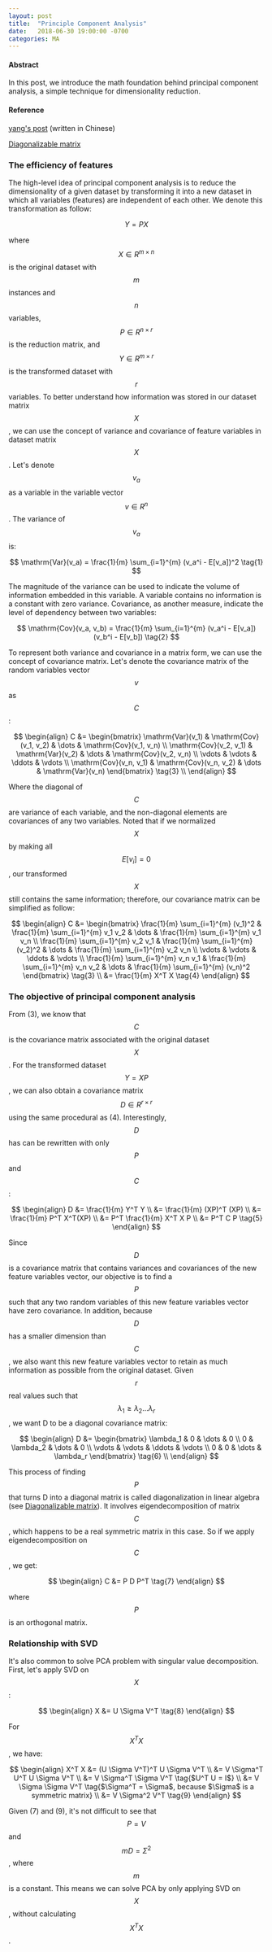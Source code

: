 ```yaml
---
layout: post
title:  "Principle Component Analysis"
date:   2018-06-30 19:00:00 -0700
categories: MA
---
```


#### __Abstract__
In this post, 
we introduce the math foundation behind principal component analysis, 
a simple technique for dimensionality reduction.

#### __Reference__
[yang's post]: http://blog.codinglabs.org/articles/pca-tutorial.html
[Diagonalizable matrix]: https://en.wikipedia.org/wiki/Diagonalizable_matrix#Diagonalization

[yang's post] (written in Chinese)

[Diagonalizable matrix]

### __The efficiency of features__
The high-level idea of principal component analysis is to reduce the dimensionality of a given dataset 
by transforming it into a new dataset in which all variables (features) are independent of each other. 
We denote this transformation as follow:

$$
    Y = PX \tag{0}
$$

where $$X \in R^{m \times n}$$ is the original dataset with $$m$$ instances and $$n$$ variables, 
$$P \in R^{n \times r}$$ is the reduction matrix, 
and $$Y \in R^{m \times r}$$ is the transformed dataset with $$r$$ variables.
To better understand how information was stored in our dataset matrix $$X$$, 
we can use the concept of variance and covariance of feature variables in dataset matrix $$X$$. 
Let's denote $$v_a$$ as a variable in the variable vector $$v\in R^n$$. The variance of $$v_a$$ is:

$$
    \mathrm{Var}(v_a) = \frac{1}{m} \sum_{i=1}^{m} (v_a^i - E[v_a])^2 \tag{1}
$$

The magnitude of the variance can be used to indicate the volume of information embedded in this variable. 
A variable contains no information is a constant with zero variance.
Covariance, as another measure, indicate the level of dependency between two variables:

$$
    \mathrm{Cov}(v_a, v_b) = \frac{1}{m} \sum_{i=1}^{m} (v_a^i - E[v_a])(v_b^i - E[v_b]) \tag{2}
$$

To represent both variance and covariance in a matrix form, we can use the concept of covariance matrix.
Let's denote the covariance matrix of the random variables vector $$v$$ as $$C$$:

$$
\begin{align}
    C &= 
    \begin{bmatrix}
		\mathrm{Var}(v_1) & \mathrm{Cov}(v_1, v_2) & \dots  & \mathrm{Cov}(v_1, v_n) \\
		\mathrm{Cov}(v_2, v_1) & \mathrm{Var}(v_2) & \dots  & \mathrm{Cov}(v_2, v_n) \\
		\vdots & \vdots & \ddots & \vdots \\
		\mathrm{Cov}(v_n, v_1) & \mathrm{Cov}(v_n, v_2) & \dots  & \mathrm{Var}(v_n)    
    \end{bmatrix} \tag{3} \\
\end{align}
$$

Where the diagonal of $$C$$ are variance of each variable, 
and the non-diagonal elements are covariances of any two variables.
Noted that if we normalized $$X$$ by making all $$E[v_i] = 0$$, our transformed $$X$$ still contains the same information; 
therefore, our covariance matrix can be simplified as follow:

$$
\begin{align}
    C &= 
    \begin{bmatrix}
		\frac{1}{m} \sum_{i=1}^{m} (v_1)^2 & \frac{1}{m} \sum_{i=1}^{m} v_1 v_2 & \dots  & \frac{1}{m} \sum_{i=1}^{m} v_1 v_n \\
		\frac{1}{m} \sum_{i=1}^{m} v_2 v_1 & \frac{1}{m} \sum_{i=1}^{m} (v_2)^2 & \dots  & \frac{1}{m} \sum_{i=1}^{m} v_2 v_n \\
		\vdots & \vdots & \ddots & \vdots \\
		\frac{1}{m} \sum_{i=1}^{m} v_n v_1 & \frac{1}{m} \sum_{i=1}^{m} v_n v_2 & \dots  & \frac{1}{m} \sum_{i=1}^{m} (v_n)^2    
    \end{bmatrix} \tag{3} \\
    &= \frac{1}{m} X^T X \tag{4}
\end{align}
$$


### __The objective of principal component analysis__

From (3), we know that $$C$$ is the covariance matrix associated with the original dataset $$X$$. 
For the transformed dataset $$Y = XP$$, 
we can also obtain a covariance matrix $$D \in R^{r \times r}$$ using the same procedural as (4). 
Interestingly, $$D$$ has can be rewritten with only $$P$$ and $$C$$:

$$
\begin{align}
    D &= \frac{1}{m} Y^T Y \\
      &= \frac{1}{m} (XP)^T (XP) \\
      &= \frac{1}{m} P^T X^T(XP) \\
      &= P^T \frac{1}{m} X^T X P \\
      &= P^T C P \tag{5} 
\end{align}
$$

Since $$D$$ is a covariance matrix that contains variances and covariances of the new feature variables vector, 
our objective is to find a $$P$$ such that any two random variables of this new feature variables vector have zero covariance.
In addition, because $$D$$ has a smaller dimension than $$C$$, 
we also want this new feature variables vector to retain as much information as possible from the original dataset. 
Given $$r$$ real values such that $$\lambda_1 \geq \lambda_2 \dots \lambda_r$$,
we want D to be a diagonal covariance matrix:

$$
\begin{align}
    D &= 
    \begin{bmatrix}
		\lambda_1 & 0 & \dots  & 0 \\
		0 & \lambda_2 & \dots  & 0 \\
		\vdots & \vdots & \ddots & \vdots \\
		0 & 0 & \dots  & \lambda_r    
    \end{bmatrix} \tag{6} \\
\end{align}
$$


This process of finding $$P$$ that turns D into a diagonal matrix is called diagonalization in linear algebra (see [Diagonalizable matrix]).
It involves eigendecomposition of matrix $$C$$, which happens to be a real symmetric matrix in this case. 
So if we apply eigendecomposition on $$C$$, we get:

$$
\begin{align}
    C &= P D P^T \tag{7}
\end{align}
$$

where $$P$$ is an orthogonal matrix.


### __Relationship with SVD__

It's also common to solve PCA problem with singular value decomposition. First, let's apply SVD on $$X$$:

$$
\begin{align}
    X &= U \Sigma V^T \tag{8}
\end{align}
$$

For $$X^T X$$, we have:

$$
\begin{align}
    X^T X &= (U \Sigma V^T)^T U \Sigma V^T \\
          &= V \Sigma^T U^T U \Sigma V^T \\
          &= V \Sigma^T \Sigma V^T \tag{$U^T U = I$} \\
          &= V \Sigma \Sigma V^T \tag{$\Sigma^T = \Sigma$, because $\Sigma$ is a symmetric matrix} \\
          &= V \Sigma^2 V^T  \tag{9}
\end{align}
$$

Given (7) and (9), it's not difficult to see that $$P = V$$ and $$m D = \Sigma^2$$, where $$m$$ is a constant. 
This means we can solve PCA by only applying SVD on $$X$$, without calculating $$X^T X$$.


